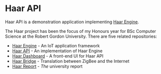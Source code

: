 # Haar API
Haar API is a demonstration application implementing [Haar Engine](https://github.com/stuartalexwhitehead/haar-engine).

The Haar project has been the focus of my Honours year for BSc Computer Science at the Robert Gordon University. There are five related repositories:

- [Haar Engine](https://github.com/stuartalexwhitehead/haar-engine) - An IoT application framework
- [Haar API](https://github.com/stuartalexwhitehead/haar-api) - An implementation of Haar Engine
- [Haar Dashboard](https://github.com/stuartalexwhitehead/haar-dashboard) - A front-end UI for Haar API
- [Haar Bridge](https://github.com/stuartalexwhitehead/haar-bridge) - Translation between ZigBee and the Internet
- [Haar Report](https://github.com/stuartalexwhitehead/haar-report) - _The_ university report